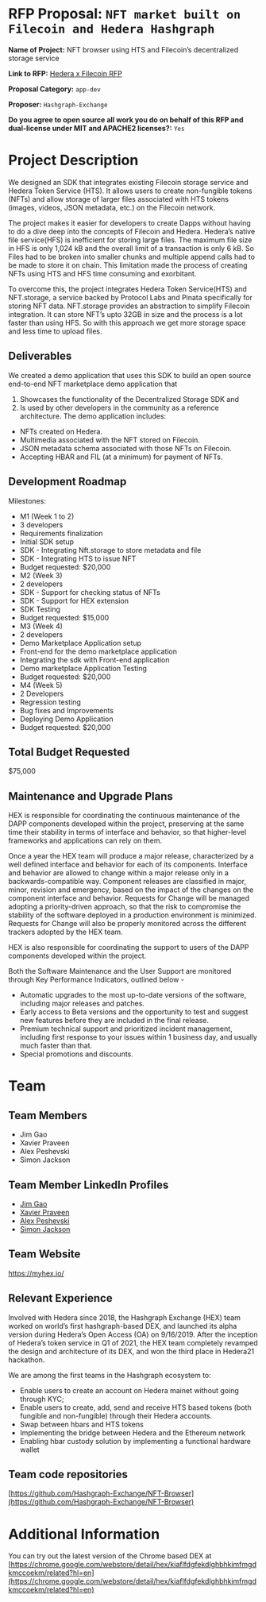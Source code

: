 # RFP Proposal: `NFT market built on Filecoin and Hedera Hashgraph`

**Name of Project:** NFT browser using HTS and Filecoin’s decentralized storage service

**Link to RFP:** [Hedera x Filecoin RFP](https://github.com/filecoin-project/devgrants/blob/master/rfps/hedera-and-filecoin.md)

**Proposal Category:** `app-dev`

**Proposer:** `Hashgraph-Exchange`

**Do you agree to open source all work you do on behalf of this RFP and dual-license under MIT and APACHE2 licenses?:** `Yes`

# Project Description

We designed an SDK that integrates existing Filecoin storage service and Hedera
Token Service (HTS). It allows users to create non-fungible tokens (NFTs) and allow
storage of larger files associated with HTS tokens (images, videos, JSON metadata,
etc.) on the Filecoin network.

The project makes it easier for developers to create Dapps without having to do a dive
deep into the concepts of Filecoin and Hedera. Hedera’s native file service(HFS) is
inefficient for storing large files. The maximum file size in HFS is only 1,024 kB and the
overall limit of a transaction is only 6 kB. So Files had to be broken into smaller chunks
and multiple append calls had to be made to store it on chain. This limitation made the
process of creating NFTs using HTS and HFS time consuming and exorbitant.

To overcome this, the project integrates Hedera Token Service(HTS) and NFT.storage,
a service backed by Protocol Labs and Pinata specifically for storing NFT data.
NFT.storage provides an abstraction to simplify Filecoin integration. It can store NFT’s
upto 32GB in size and the process is a lot faster than using HFS. So with this approach
we get more storage space and less time to upload files.

## Deliverables

We created a demo application that uses this SDK to build an open source end-to-end
NFT marketplace demo application that
1. Showcases the functionality of the Decentralized Storage SDK and
2. Is used by other developers in the community as a reference architecture.
The demo application includes:
* NFTs created on Hedera.
* Multimedia associated with the NFT stored on Filecoin.
* JSON metadata schema associated with those NFTs on Filecoin.
* Accepting HBAR and FIL (at a minimum) for payment of NFTs.

## Development Roadmap

Milestones:
* M1 (Week 1 to 2) 
 * 3 developers
 * Requirements finalization
 * Initial SDK setup
 * SDK - Integrating Nft.storage to store metadata and file
 * SDK - Integrating HTS to issue NFT
 * Budget requested: $20,000
* M2 (Week 3) 
 * 2 developers
 * SDK - Support for checking status of NFTs
 * SDK - Support for HEX extension
 * SDK Testing
 * Budget requested: $15,000
* M3 (Week 4)
 * 2 developers
 * Demo Marketplace Application setup
 * Front-end for the demo marketplace application
 * Integrating the sdk with Front-end application
 * Demo marketplace Application Testing
 * Budget requested: $20,000
* M4 (Week 5) 
 * 2 Developers
 * Regression testing
 * Bug fixes and Improvements
 * Deploying Demo Application
 * Budget requested: $20,000
## Total Budget Requested

$75,000

## Maintenance and Upgrade Plans

HEX is responsible for coordinating the continuous maintenance of the DAPP
components developed within the project, preserving at the same time their stability in
terms of interface and behavior, so that higher-level frameworks and applications can
rely on them.

Once a year the HEX team will produce a major release, characterized by a well defined
interface and behavior for each of its components. Interface and behavior are allowed to
change within a major release only in a backwards-compatible way.
Component releases are classified in major, minor, revision and emergency, based on
the impact of the changes on the component interface and behavior.
Requests for Change will be managed adopting a priority-driven approach, so that the
risk to compromise the stability of the software deployed in a production environment is
minimized. Requests for Change will also be properly monitored across the different
trackers adopted by the HEX team.

HEX is also responsible for coordinating the support to users of the DAPP components
developed within the project.

Both the Software Maintenance and the User Support are monitored through Key
Performance Indicators, outlined below -

* Automatic upgrades to the most up-to-date versions of the software, including major
releases and patches.
* Early access to Beta versions and the opportunity to test and suggest new features
before they are included in the final release.
* Premium technical support and prioritized incident management, including first
response to your issues within 1 business day, and usually much faster than that.
* Special promotions and discounts.

# Team

## Team Members

- Jim Gao
- Xavier Praveen
- Alex Peshevski
- Simon Jackson

## Team Member LinkedIn Profiles

- [Jim Gao](https://www.linkedin.com/in/jim-gao-a93369207/)
- [Xavier Praveen](https://www.linkedin.com/in/xavierpraveen/)
- [Alex Peshevski](https://www.linkedin.com/in/alzoo/)
- [Simon Jackson](https://www.linkedin.com/in/simon-jackson-72856aa3/)

## Team Website

https://myhex.io/

## Relevant Experience

Involved with Hedera since 2018, the Hashgraph Exchange (HEX) team worked on
world’s first hashgraph-based DEX, and launched its alpha version during Hedera’s
Open Access (OA) on 9/16/2019. After the inception of Hedera’s token service in Q1 of
2021, the HEX team completely revamped the design and architecture of its DEX, and
won the third place in Hedera21 hackathon.

We are among the first teams in the Hashgraph ecosystem to:

  * Enable users to create an account on Hedera mainet without going through KYC;
  * Enable users to create, add, send and receive HTS based tokens (both fungible
    and non-fungible) through their Hedera accounts.
  * Swap between hbars and HTS tokens
  * Implementing the bridge between Hedera and the Ethereum network
  * Enabling hbar custody solution by implementing a functional hardware wallet

## Team code repositories

[https://github.com/Hashgraph-Exchange/NFT-Browser](https://github.com/Hashgraph-Exchange/NFT-Browser)

# Additional Information

You can try out the latest version of the Chrome based DEX at 
[https://chrome.google.com/webstore/detail/hex/kiaflfdgfekdlghbhkimfmgdkmccoekm/related?hl=en](https://chrome.google.com/webstore/detail/hex/kiaflfdgfekdlghbhkimfmgdkmccoekm/related?hl=en)
